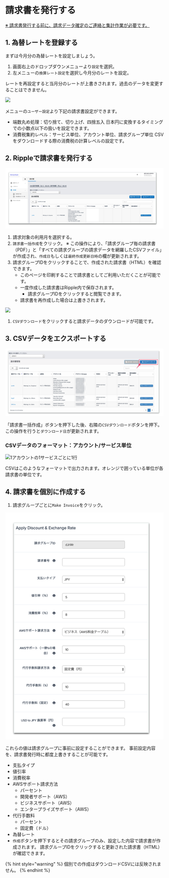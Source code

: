 # 請求書を発行する

[※ 請求書発行する前に、請求データ確定のご連絡と集計作業が必要です。](https://docs.mobingi.com/v/ripple/mobingi-ripple/about)

## 1. 為替レートを登録する  <a id="step1"></a>

まずは今月分の為替レートを設定しましょう。

1. 画面右上のドロップダウンメニューより`設定`を選択。
2. 左メニューの`換算レート設定`を選択し今月分のレートを設定。

レートを再設定すると当月分のレートが上書きされます。過去のデータを変更することはできません。

![&#x3000;](../.gitbook/assets/snip20180723_8.png)

メニューの`ユーザー設定`より下記の請求書設定ができます。

* 端数丸め処理：切り捨て、切り上げ、四捨五入 日本円に変換するタイミングでの小数点以下の扱いを設定できます。 
* 消費税集約レベル：サービス単位、アカウント単位、請求グループ単位 CSVをダウンロードする際の消費税の計算レベルの設定です。 

## 2. Rippleで請求書を発行する  <a id="step2"></a>

![](../.gitbook/assets/snip20181005_6.png)

1. 請求対象の利用月を選択する。 
2. `請求書一括作成`をクリック。 ※ この操作により、「請求グループ毎の請求書（PDF）」と「すべての請求グループの請求データを網羅したCSVファイル」が作成され、`作成日`もしくは`最終作成更新日時`の欄が更新されます。 
3. 請求グループIDをクリックすることで、作成された請求書（HTML）を確認できます。
   * このページを印刷することで請求書としてご利用いただくことが可能です。
   * 一度作成した請求書はRipple内で保存されます。
     * 請求グループIDをクリックすると閲覧できます。
   * 請求書を再作成した場合は上書きされます。

![](../.gitbook/assets/invoices.png)

1. `CSVダウンロード`をクリックすると請求データのダウンロードが可能です。

## 3. CSVデータをエクスポートする  <a id="step3"></a>

![](../.gitbook/assets/sukurnshotto-2019-01-29-100520.png)

「請求書一括作成」ボタンを押下した後、右隣の`CSVダウンロード`ボタンを押下。この操作を行うと`ダウンロード日`が更新されます。

### CSVデータのフォーマット：アカウント/サービス単位

![1&#x30A2;&#x30AB;&#x30A6;&#x30F3;&#x30C8;&#x306E;1&#x30B5;&#x30FC;&#x30D3;&#x30B9;&#x3054;&#x3068;&#x306B;1&#x884C;](../.gitbook/assets/csv_service.png)

CSVはこのようなフォーマットで出力されます。オレンジで囲っている単位が各請求書の単位です。

## 4. 請求書を個別に作成する  <a id="step4"></a>

1. 請求グループごとに`Make Invoice`をクリック。

![](../.gitbook/assets/snip20181005_4.png)

これらの値は請求グループに事前に設定することができます。 事前設定内容を、請求書発行時に都度上書きすることが可能です。

* 支払タイプ
* 値引率
* 消費税率
* AWSサポート請求方法
  * パーセント
  * 開発者サポート（AWS）
  * ビジネスサポート（AWS）
  * エンタープライズサポート（AWS）
* 代行手数料
  * パーセント
  * 固定費（ドル）
* 為替レート
* `作成`ボタンを押下するとその請求グループのみ、設定した内容で請求書が作成されます。 請求グループIDをクリックすると更新された請求書（HTML）が確認できます。

{% hint style="warning" %}
個別での作成はダウンロードCSVには反映されません。
{% endhint %}

